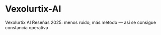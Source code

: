 # Vexolurtix-AI
Vexolurtix AI Reseñas 2025: menos ruido, más método — así se consigue constancia operativa
